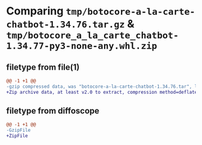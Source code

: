 # Comparing `tmp/botocore-a-la-carte-chatbot-1.34.76.tar.gz` & `tmp/botocore_a_la_carte_chatbot-1.34.77-py3-none-any.whl.zip`

## filetype from file(1)

```diff
@@ -1 +1 @@
-gzip compressed data, was "botocore-a-la-carte-chatbot-1.34.76.tar", last modified: Wed Apr  3 00:59:08 2024, max compression
+Zip archive data, at least v2.0 to extract, compression method=deflate
```

## filetype from diffoscope

```diff
@@ -1 +1 @@
-GzipFile
+ZipFile
```

